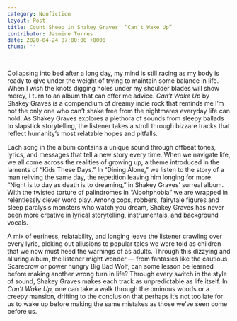 ```yaml
---
category: Nonfiction
layout: Post
title: Count Sheep in Shakey Graves’ “Can’t Wake Up”
contributor: Jasmine Torres
date: 2020-04-24 07:00:00 +0000
thumb: ''

---
```

Collapsing into bed after a long day, my mind is still racing as my body is ready to give under the weight of trying to maintain some balance in life. When I wish the knots digging holes under my shoulder blades will show mercy, I turn to an album that can offer me advice. _Can’t Wake Up_ by Shakey Graves is a compendium of dreamy indie rock that reminds me I’m not the only one who can’t shake free from the nightmares everyday life can hold. As Shakey Graves explores a plethora of sounds from sleepy ballads to slapstick storytelling, the listener takes a stroll through bizzare tracks that reflect humanity’s most relatable hopes and pitfalls.

Each song in the album contains a unique sound through offbeat tones, lyrics, and messages that tell a new story every time. When we navigate life, we all come across the realities of growing up, a theme introduced in the laments of “Kids These Days.” In “Dining Alone,” we listen to the story of a man reliving the same day, the repetition leaving him longing for more. “Night is to day as death is to dreaming,” in Shakey Graves’ surreal album. With the twisted torture of palindromes in “Aibohphobia” we are wrapped in relentlessly clever word play. Among cops, robbers, fairytale figures and sleep paralysis monsters who watch you dream, Shakey Graves has never been more creative in lyrical storytelling, instrumentals, and background vocals.

A mix of eeriness, relatability, and longing leave the listener crawling over every lyric, picking out allusions to popular tales we were told as children that we now must heed the warnings of as adults. Through this dizzying and alluring album, the listener might wonder — from fantasies like the cautious Scarecrow or power hungry Big Bad Wolf, can some lesson be learned before making another wrong turn in life? Through every switch in the style of sound, Shakey Graves makes each track as unpredictable as life itself. In _Can’t Wake Up,_ one can take a walk through the ominous woods or a creepy mansion, drifting to the conclusion that perhaps it’s not too late for us to wake up before making the same mistakes as those we’ve seen come before us.
